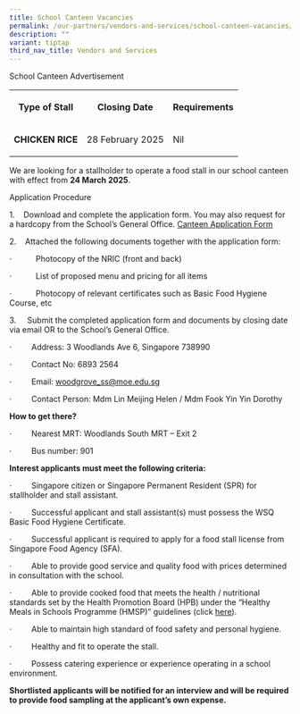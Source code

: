```yaml
---
title: School Canteen Vacancies
permalink: /our-partners/vendors-and-services/school-canteen-vacancies/
description: ""
variant: tiptap
third_nav_title: Vendors and Services
---
```

<p>School Canteen Advertisement</p>
<table style="minWidth: 75px">
<colgroup>
<col>
<col>
<col>
</colgroup>
<tbody>
<tr>
<th rowspan="1" colspan="1">
<p>Type of Stall</p>
</th>
<th rowspan="1" colspan="1">
<p>Closing Date</p>
</th>
<th rowspan="1" colspan="1">
<p>Requirements</p>
</th>
</tr>
<tr>
<td rowspan="1" colspan="1">
<p><strong>CHICKEN RICE</strong>
</p>
</td>
<td rowspan="1" colspan="1">
<p>28 February 2025</p>
</td>
<td rowspan="1" colspan="1">
<p>Nil</p>
</td>
</tr>
</tbody>
</table>
<p>We are looking for a stallholder to operate a food stall in our school
canteen with effect from&nbsp;<strong>24 March 2025</strong>.</p>
<p>Application Procedure</p>
<p>1.&nbsp;&nbsp;&nbsp; Download and complete the application form. You may
also request for a hardcopy from the School’s General Office. <a href="/files/APPLICATION_FOR_CANTEEN_STALL.pdf" rel="noopener nofollow" target="_blank">Canteen Application Form</a>
</p>
<p>2.&nbsp;&nbsp;&nbsp; Attached the following documents together with the
application form:</p>
<p>·&nbsp;&nbsp;&nbsp;&nbsp;&nbsp;&nbsp;&nbsp;&nbsp;&nbsp;&nbsp; Photocopy
of the NRIC (front and back)</p>
<p>·&nbsp;&nbsp;&nbsp;&nbsp;&nbsp;&nbsp;&nbsp;&nbsp;&nbsp;&nbsp; List of
proposed menu and pricing for all items</p>
<p>·&nbsp;&nbsp;&nbsp;&nbsp;&nbsp;&nbsp;&nbsp;&nbsp;&nbsp;&nbsp; Photocopy
of relevant certificates such as Basic Food Hygiene Course, etc</p>
<p>3.&nbsp;&nbsp;&nbsp;&nbsp; Submit the completed application form and documents
by closing date via email OR to the School’s General Office.</p>
<p>·&nbsp;&nbsp;&nbsp;&nbsp;&nbsp;&nbsp;&nbsp;&nbsp; Address: 3 Woodlands
Ave 6, Singapore 738990</p>
<p>·&nbsp;&nbsp;&nbsp;&nbsp;&nbsp;&nbsp;&nbsp;&nbsp; Contact No: 6893 2564</p>
<p>·&nbsp;&nbsp;&nbsp;&nbsp;&nbsp;&nbsp;&nbsp;&nbsp; Email: <a href="mailto:woodgrove_ss@moe.edu.sg" rel="noopener noreferrer nofollow" target="_blank">woodgrove_ss@moe.edu.sg</a>
</p>
<p>·&nbsp;&nbsp;&nbsp;&nbsp;&nbsp;&nbsp;&nbsp;&nbsp; Contact Person: Mdm
Lin Meijing Helen / Mdm Fook Yin Yin Dorothy</p>
<p><strong>How to get there?</strong>
</p>
<p>·&nbsp;&nbsp;&nbsp;&nbsp;&nbsp;&nbsp;&nbsp;&nbsp; Nearest MRT: Woodlands
South MRT – Exit 2</p>
<p>·&nbsp;&nbsp;&nbsp;&nbsp;&nbsp;&nbsp;&nbsp;&nbsp; Bus number: 901</p>
<p><strong>Interest applicants must meet the following criteria:</strong>
</p>
<p>·&nbsp;&nbsp;&nbsp;&nbsp;&nbsp;&nbsp;&nbsp;&nbsp; Singapore citizen or
Singapore Permanent Resident (SPR) for stallholder and stall assistant.</p>
<p>·&nbsp;&nbsp;&nbsp;&nbsp;&nbsp;&nbsp;&nbsp;&nbsp; Successful applicant
and stall assistant(s) must possess the WSQ Basic Food Hygiene Certificate.</p>
<p>·&nbsp;&nbsp;&nbsp;&nbsp;&nbsp;&nbsp;&nbsp;&nbsp; Successful applicant
is required to apply for a food stall license from Singapore Food Agency
(SFA).</p>
<p>·&nbsp;&nbsp;&nbsp;&nbsp;&nbsp;&nbsp;&nbsp;&nbsp; Able to provide good
service and quality food with prices determined in consultation with the
school.</p>
<p>·&nbsp;&nbsp;&nbsp;&nbsp;&nbsp;&nbsp;&nbsp;&nbsp; Able to provide cooked
food that meets the health / nutritional standards set by the Health Promotion
Board (HPB) under the “Healthy Meals in Schools Programme (HMSP)” guidelines
(click&nbsp;<a href="https://www.hpb.gov.sg/schools/school-programmes/healthy-meals-in-schools-programme" rel="noopener noreferrer nofollow" target="_blank">here</a>).</p>
<p>·&nbsp;&nbsp;&nbsp;&nbsp;&nbsp;&nbsp;&nbsp;&nbsp; Able to maintain high
standard of food safety and personal hygiene.</p>
<p>·&nbsp;&nbsp;&nbsp;&nbsp;&nbsp;&nbsp;&nbsp;&nbsp; Healthy and fit to operate
the stall.</p>
<p>·&nbsp;&nbsp;&nbsp;&nbsp;&nbsp;&nbsp;&nbsp;&nbsp; Possess catering experience
or experience operating in a school environment.</p>
<p><strong>Shortlisted applicants will be notified for an interview and will be required to provide food sampling at the applicant’s own expense.</strong>
</p>